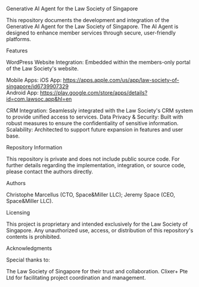 Generative AI Agent for the Law Society of Singapore

This repository documents the development and integration of the Generative AI Agent for the Law Society of Singapore. The AI Agent is designed to enhance member services through secure, user-friendly platforms.

Features

WordPress Website Integration: Embedded within the members-only portal of the Law Society's website.

Mobile Apps:
iOS App: https://apps.apple.com/us/app/law-society-of-singapore/id6739907329  
Android App: https://play.google.com/store/apps/details?id=com.lawsoc.app&hl=en

CRM Integration: Seamlessly integrated with the Law Society's CRM system to provide unified access to services.
Data Privacy & Security: Built with robust measures to ensure the confidentiality of sensitive information.
Scalability: Architected to support future expansion in features and user base.

Repository Information

This repository is private and does not include public source code. For further details regarding the implementation, integration, or source code, please contact the authors directly.

Authors

Christophe Marcellus (CTO, Space&Miller LLC);
Jeremy Space (CEO, Space&Miller LLC).

Licensing

This project is proprietary and intended exclusively for the Law Society of Singapore. Any unauthorized use, access, or distribution of this repository's contents is prohibited.

Acknowledgments

Special thanks to:

The Law Society of Singapore for their trust and collaboration.
Clixer+ Pte Ltd for facilitating project coordination and management.
